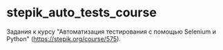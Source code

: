 # stepik_auto_tests_course
Задания к курсу "Автоматизация тестирования с помощью Selenium и Python" (https://stepik.org/course/575).
